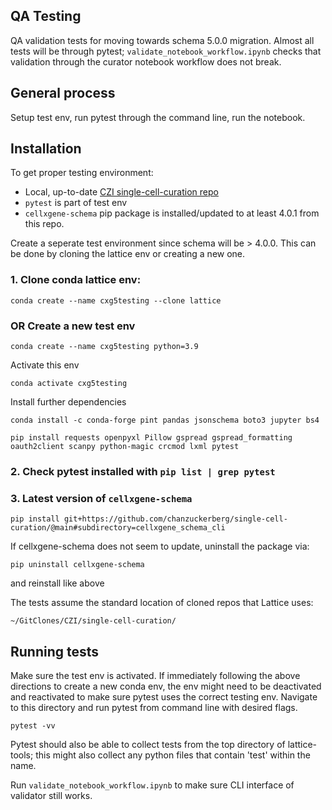 QA Testing
----------------
QA validation tests for moving towards schema 5.0.0 migration. Almost all tests will be through pytest; `validate_notebook_workflow.ipynb` checks that validation through the curator notebook workflow does not break.


General process
---------------- 
Setup test env, run pytest through the command line, run the notebook.


Installation
---------------- 
To get proper testing environment: 
- Local, up-to-date [CZI single-cell-curation repo](https://github.com/chanzuckerberg/single-cell-curation)
- `pytest` is part of test env
- `cellxgene-schema` pip package is installed/updated to at least 4.0.1 from this repo.

Create a seperate test environment since schema will be > 4.0.0. This can be done by cloning the lattice env or creating a new one.

### 1. Clone conda lattice env:
```
conda create --name cxg5testing --clone lattice
```

### OR Create a new test env
```
conda create --name cxg5testing python=3.9
```
Activate this env
```
conda activate cxg5testing
```
Install further dependencies
```
conda install -c conda-forge pint pandas jsonschema boto3 jupyter bs4
```

```
pip install requests openpyxl Pillow gspread gspread_formatting oauth2client scanpy python-magic crcmod lxml pytest
```
### 2. Check pytest installed with `pip list | grep pytest`

### 3. Latest version of `cellxgene-schema`
```
pip install git+https://github.com/chanzuckerberg/single-cell-curation/@main#subdirectory=cellxgene_schema_cli
```
If cellxgene-schema does not seem to update, uninstall the package via:
```
pip uninstall cellxgene-schema
```
and reinstall like above

The tests assume the standard location of cloned repos that Lattice uses:
```
~/GitClones/CZI/single-cell-curation/
```

Running tests
---------------- 
Make sure the test env is activated.
If immediately following the above directions to create a new conda env,
the env might need to be deactivated and reactivated to make sure pytest uses
the correct testing env.
Navigate to this directory and run pytest from command line with desired flags.

```
pytest -vv
```
Pytest should also be able to collect tests from the top directory of lattice-tools;
this might also collect any python files that contain 'test' within the name.

Run `validate_notebook_workflow.ipynb` to make sure CLI interface of validator still works.
